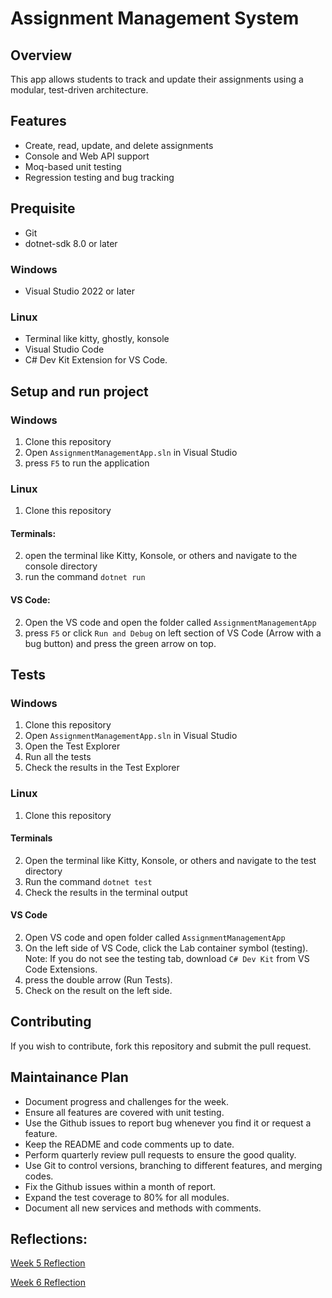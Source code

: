 # Assignment Management System

## Overview
This app allows students to track and update their assignments using a modular, test-driven architecture.

## Features
- Create, read, update, and delete assignments
- Console and Web API support
- Moq-based unit testing
- Regression testing and bug tracking

## Prequisite
- Git
- dotnet-sdk 8.0 or later
### Windows
- Visual Studio 2022 or later
### Linux
- Terminal like kitty, ghostly, konsole
- Visual Studio Code
- C# Dev Kit Extension for VS Code.

## Setup and run project

### Windows
1. Clone this repository
2. Open `AssignmentManagementApp.sln` in Visual Studio
3. press `F5` to run the application

### Linux
1. Clone this repository
#### Terminals:
2. open the terminal like Kitty, Konsole, or others and navigate to the console directory
3. run the command `dotnet run`
#### VS Code:
2. Open the VS code and open the folder called `AssignmentManagementApp`
3. press `F5` or click `Run and Debug` on left section of VS Code (Arrow with a bug button) and press the green arrow on top.

## Tests

### Windows
1. Clone this repository
2. Open `AssignmentManagementApp.sln` in Visual Studio
3. Open the Test Explorer
4. Run all the tests
5. Check the results in the Test Explorer

### Linux
1. Clone this repository
#### Terminals
2. Open the terminal like Kitty, Konsole, or others and navigate to the test directory
3. Run the command `dotnet test`
4. Check the results in the terminal output
#### VS Code
2. Open VS code and open folder called `AssignmentManagementApp`
3. On the left side of VS Code, click the Lab container symbol (testing). 
  Note: If you do not see the testing tab, download `C# Dev Kit` from VS Code Extensions.
4. press the double arrow (Run Tests).
5. Check on the result on the left side.

## Contributing
If you wish to contribute, fork this repository and submit the pull request.

## Maintainance Plan
- Document progress and challenges for the week.
- Ensure all features are covered with unit testing.
- Use the Github issues to report bug whenever you find it or request a feature.
- Keep the README and code comments up to date.
- Perform quarterly review pull requests to ensure the good quality.
- Use Git to control versions, branching to different features, and merging codes. 
- Fix the Github issues within a month of report.
- Expand the test coverage to 80% for all modules.
- Document all new services and methods with comments.

## Reflections:
[Week 5 Reflection](https://view.officeapps.live.com/op/view.aspx?src=https%3A%2F%2Fraw.githubusercontent.com%2FMagShadowLight%2FAssignmentManagementApp%2Frefs%2Fheads%2Fmaster%2FReflections%2FWeek%25205.docx&wdOrigin=BROWSELINK)

[Week 6 Reflection](https://view.officeapps.live.com/op/view.aspx?src=https%3A%2F%2Fraw.githubusercontent.com%2FMagShadowLight%2FAssignmentManagementApp%2Frefs%2Fheads%2Fmaster%2FReflections%2Freflection_week6.docx&wdOrigin=BROWSELINK)